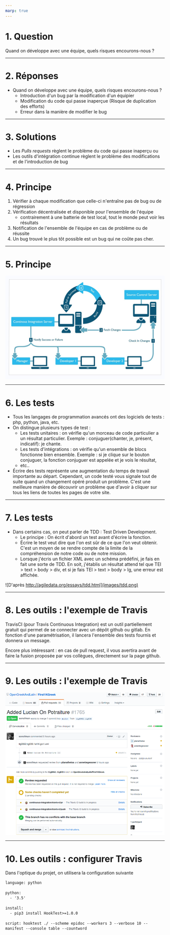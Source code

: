 ```yaml
---
marp: true
---
```



# 1. Question 

Quand on développe avec une équipe, quels risques encourons-nous ?

---

# 2. Réponses

- Quand on développe avec une équipe, quels risques encourons-nous ?
	- Introduction d'un bug par la modification d'un équipier
	- Modification du code qui passe inaperçue (Risque de duplication des efforts)
	- Erreur dans la manière de modifier le bug

---

# 3. Solutions

- Les *Pulls requests* règlent le problème du code qui passe inaperçu ou
- Les outils d'intégration continue règlent le problème des modifications et de l'introduction de bug

---

# 4. Principe

1. Vérifier à chaque modification que celle-ci n'entraîne pas de bug ou de régression
2. Vérification décentralisée et disponible pour l'ensemble de l'équipe
	- contrairement à une batterie de test local, tout le monde peut voir les résultats
3. Notification de l'ensemble de l'équipe en cas de problème ou de réussite
4. Un bug trouvé le plus tôt possible est un bug qui ne coûte pas cher.

---

# 5. Principe

![bg right width:100%](images/ci.jpg)

---

# 6. Les tests

- Tous les langages de programmation avancés ont des logiciels de tests : php, python, java, etc.
- On distingue plusieurs types de test :
	- Les tests unitaires : on vérifie qu'un morceau de code particulier a un résultat particulier. Exemple : conjuguer(chanter, je, présent, indicatif): je chante.
	- Les tests d'intégrations : on vérifie qu'un ensemble de blocs fonctionne bien ensemble. Exemple : si je clique sur le bouton conjuguer, la fonction conjuguer est appelée et je vois le résultat,
	- etc..
- Écrire des tests représente une augmentation du temps de travail importante au départ. Cependant, un code testé vous signale tout de suite quand un changement opéré produit un problème. C'est une meilleure manière de découvrir un problème que d'avoir à cliquer sur tous les liens de toutes les pages de votre site.

---

# 7. Les tests

- Dans certains cas, on peut parler de TDD : Test Driven Development. 
	- Le principe : On écrit d'abord un test avant d'écrire la fonction.
	- Écrire le test veut dire que l'on est sûr de ce que l'on veut obtenir. C'est un moyen de se rendre compte de la limite de la compréhension de notre code ou de notre mission.
	- Lorsque j'écris un fichier XML avec un schéma prédéfini, je fais en fait une sorte de TDD. En soit, j'établis un résultat attend tel que TEI > text > body > div, et si je fais TEI > text > body > lg, une erreur est affichée.

![D'après http://agiledata.org/essays/tdd.html](images/tdd.png)

---

# 8. Les outils : l'exemple de Travis

TravisCI (pour Travis Continuous Integration) est un outil partiellement gratuit qui permet de se connecter avec un dépôt github ou gitlab. En fonction d'une paramétrisation, il lancera l'ensemble des tests fournis et donnera un message.

Encore plus intéressant : en cas de pull request, il vous avertira avant de faire la fusion proposée par vos collègues, directement sur la page github.

---

# 9. Les outils : l'exemple de Travis 

![bg right width:100%](./images/ogl-first1k-pr1765.png)

---

# 10. Les outils : configurer Travis

Dans l'optique du projet, on utilisera la configuration suivante 


```shell
language: python

python:
  - '3.5'

install:
  - pip3 install HookTest>=1.0.0

script: hooktest ./ --scheme epidoc --workers 3 --verbose 10 --manifest --console table --countword

```
